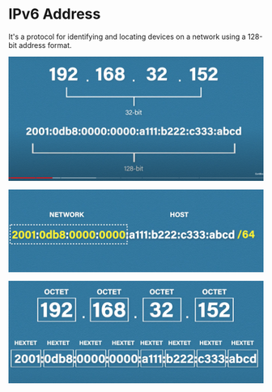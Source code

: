 # IPv6 Address

It's a protocol for identifying and locating devices on a network using a 128-bit address format. 

![14](./../images/14.png)

![15](./../images/15.png)

![16](./../images/16.png)
